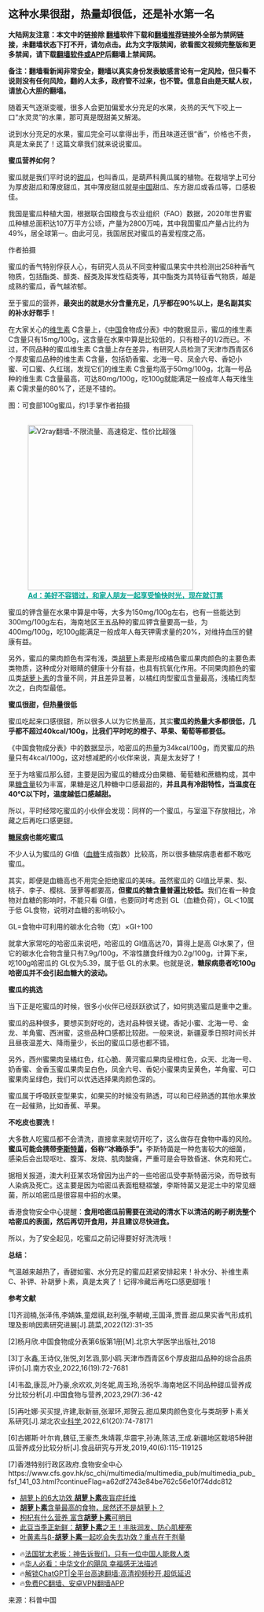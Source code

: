  <!-- 面包屑导航 --> <h2>这种水果很甜，热量却很低，还是补水第一名</h2> <p class="notice"><b>大陆网友注意：本文中的链接除 <a href="https://github.com/bannedbook/fanqiang" >翻墙</a>软件下载和<a href="https://github.com/killgcd/justmysocks/blob/master/README.md">翻墙推荐</a>链接外全部为禁网链接，未翻墙状态下打不开，请勿点击。此为文字版禁闻，欲看图文视频完整版和更多禁闻，请下载<a href="https://github.com/bannedbook/fanqiang">翻墙软件或APP</a>后翻墙上禁闻网。</p><p>备注：翻墙看新闻非常安全，翻墙以真实身份发表敏感言论有一定风险，但只看不说则没有任何风险，翻的人太多，政府管不过来，也不管。信息自由是天赋人权，请放心大胆的翻墙。</b></p>  <div class="entry"> <p>随着天气逐渐变暖，很多人会更加偏爱水分充足的水果，炎热的天气下咬上一口“水灵灵”的水果，那可真是既甜美又解渴。</p> <p>说到水分充足的水果，蜜瓜完全可以拿得出手，而且味道还很“香”，价格也不贵，真是太亲民了！这篇文章我们就来说说蜜瓜。</p> <p><strong>蜜瓜营养如何？</strong></p> <p>蜜瓜就是我们平时说的<a href="https://www.bannedbook.org/bnews/tag/%E7%94%9C%E7%93%9C/" class="st_tag internal_tag" rel="tag" title="标签 甜瓜 下的日志">甜瓜</a>，也叫香瓜，是葫芦科黄瓜属的植物。在栽培学上可分为厚皮甜瓜和薄皮甜瓜，其中薄皮甜瓜就是<span class='wp_keywordlink_affiliate'><a href="https://www.bannedbook.org/" title="中国" target="_blank">中国</a></span>甜瓜、东方甜瓜或香瓜等，口感极佳。</p> <p>我国是蜜瓜种植大国，根据联合国粮食与农业组织（FAO）数据，2020年世界蜜瓜种植总面积达107万平方公顷，产量为2800万吨，其中我国蜜瓜产量占比约为49%，居全球第一。由此可见，我国居民对蜜瓜的喜爱程度之高。</p> <p>作者拍摄</p> <p>蜜瓜的香气特别俘获人心，有研究人员从不同变种蜜瓜果实中共检测出258种香气物质，包括酯类、醇类、醛类及挥发性萜类等，其中酯类为其特征香气物质，越是成熟的蜜瓜，香气越浓郁。</p> <p>至于蜜瓜的营养，<strong>最突出的就是水分含量充足，几乎都在90%以上，是名副其实的补水好帮手！</strong></p> <p>在大家关心的<a href="https://www.bannedbook.org/bnews/tag/%E7%BB%B4%E7%94%9F%E7%B4%A0/" class="st_tag internal_tag" rel="tag" title="标签 维生素 下的日志">维生素</a> C含量上，《<a href="https://www.bannedbook.org/bnews/tag/%E4%B8%AD%E5%9B%BD/" class="st_tag internal_tag" rel="tag" title="标签 中国 下的日志">中国</a>食物成分表》中的数据显示，蜜瓜的维生素 C含量只有15mg/100g，这含量在水果中算是比较低的，只有橙子的1/2而已。不过，不同品种的蜜瓜维生素 C含量上存在差异，有研究人员检测了天津市西青区6个厚皮蜜瓜品种的维生素 C含量，包括奶香蜜、北海一号、凤金六号、香妃小蜜、可口蜜、久红瑞，发现它们的维生素 C含量均高于50mg/100g，北海一号品种的维生素 C含量最高，可达80mg/100g，吃100g就能满足一般成年人每天维生素 C需求量的80%了，还是不错的。</p> <p>图：可食部100g蜜瓜，约1手掌作者拍摄</p><figure id="shenyun-figure"> <br/><a href="https://github.com/bannedbook/fanqiang/wiki/V2ray%E6%9C%BA%E5%9C%BA"><img src="https://raw.githubusercontent.com/bannedbook/fanqiang/master/v2ss/images/v2free.jpg" width="336" alt="V2ray翻墙-不限流量、高速稳定、性价比超强"></a><br/> <figcaption><strong style="cursor:pointer;text-decoration:underline;color:#00a191" onclick="window.open('https://zh-cn.shenyun.com/tickets?utm_source=bannedbook.org')">Ad：美好不容错过，和家人朋友一起享受愉快时光，现在就订票</strong></figcaption> </figure> <p>蜜瓜的钾含量在水果中算是中等，大多为150mg/100g左右，也有一些能达到300mg/100g左右，海南地区王五品种的蜜瓜钾含量要高一些，为400mg/100g，吃100g能满足一般成年人每天钾需求量的20%，对维持血压的健康有益。</p> <p>另外，蜜瓜的果肉颜色有深有浅，类<a href="https://www.bannedbook.org/bnews/tag/%e8%83%a1%e8%90%9d%e5%8d%9c/" class="st_tag internal_tag" rel="tag" title="标签 胡萝卜 下的日志">胡萝卜</a>素是形成橘色蜜瓜果肉颜色的主要色素类物质，这种成分对眼睛的健康十分有益，也具有抗氧化作用。不同果肉颜色的蜜瓜类<a href="https://www.bannedbook.org/bnews/tag/%E8%83%A1%E8%90%9D%E5%8D%9C%E7%B4%A0/" class="st_tag internal_tag" rel="tag" title="标签 胡萝卜素 下的日志">胡萝卜素</a>的含量不同，并且差异显著，以橘红肉型蜜瓜含量最高，浅橘红肉型次之，白肉型最低。</p> <p><strong>蜜瓜很甜，但热量很低</strong></p> <p>蜜瓜吃起来口感很甜，所以很多人以为它热量高，其实<strong>蜜瓜的热量大多都很低，几乎都不超过40kcal/100g，比我们平时吃的橙子、苹果、葡萄等都要低。</strong></p> <p>《中国食物成分表》中的数据显示，哈密瓜的热量为34kcal/100g，而灵蜜瓜的热量只有4kcal/100g，这对想减肥的小伙伴来说，真是太友好了！</p> <p>至于为啥蜜瓜那么甜，主要是因为蜜瓜的糖成分由果糖、葡萄糖和蔗糖构成，其中果<a href="https://www.bannedbook.org/bnews/tag/%E7%B3%96%E5%90%AB%E9%87%8F/" class="st_tag internal_tag" rel="tag" title="标签 糖含量 下的日志">糖含量</a>较为丰富，果糖是这几种糖中口感最甜的，<strong>并且具有冷甜特性，当温度在40℃以下时，温度越低口感越甜。</strong></p> <p>所以，平时经常吃蜜瓜的小伙伴会发现：同样的一个蜜瓜，与室温下存放相比，冷藏之后再吃口感更甜。</p> <p><strong><a href="https://www.bannedbook.org/bnews/tag/%e7%b3%96%e5%b0%bf%e7%97%85/" class="st_tag internal_tag" rel="tag" title="标签 糖尿病 下的日志">糖尿病</a>也能吃蜜瓜</strong></p> <p>不少人认为蜜瓜的 GI值（<a href="https://www.bannedbook.org/bnews/tag/%e8%a1%80%e7%b3%96/" class="st_tag internal_tag" rel="tag" title="标签 血糖 下的日志">血糖</a>生成指数）比较高，所以很多糖尿病患者都不敢吃蜜瓜。</p> <p>其实，即便是血糖高也不用完全拒绝蜜瓜的美味。虽然蜜瓜的 GI值比苹果、梨、桃子、李子、樱桃、菠萝等都要高，<strong>但蜜瓜的糖含量普遍比较低。</strong>我们在看一种食物对血糖的影响时，不能只看 GI值，也要同时考虑到 GL（血糖负荷），GL＜10属于低 GL食物，说明对血糖的影响较小。</p>  <p>GL=食物中可利用的碳水化合物（克）×GI÷100</p> <p>就拿大家常吃的哈密瓜来说吧，哈密瓜的 GI值高达70，算得上是高 GI水果了，但它的碳水化合物含量只有7.9g/100g，不溶性膳食纤维为0.2g/100g，计算下来，吃100g哈密瓜的 GL仅为5.39，属于低 GL的水果。也就是说，<strong>糖尿病患者吃100g哈密瓜并不会引起血糖大的波动。</strong></p> <p><strong>蜜瓜的挑选</strong></p> <p>当下正是吃蜜瓜的时候，很多小伙伴已经跃跃欲试了，如何挑选蜜瓜是重中之重。</p> <p>蜜瓜的品种很多，要想买到好吃的，选对品种很关键。香妃小蜜、北海一号、金龙、羊角蜜、西洲蜜，这些品种口感都比较甜。一般来说，新疆夏季日照时间长并且昼夜温差大、降雨量少，长出的蜜瓜口感也都不错。</p> <p>另外，西州蜜果肉呈橘红色，红心脆、黄河蜜瓜果肉呈橙红色，众天、北海一号、奶香蜜、金香玉蜜瓜果肉呈白色，凤金六号、香妃小蜜果肉呈黄色，羊角蜜、可口蜜果肉呈绿色，我们可以优选选择果肉颜色深的。</p> <p>蜜瓜属于呼吸跃变型果实，如果买的时候没有熟透，可以和已经熟透的其他水果放在一起催熟，比如香蕉、苹果。</p> <p><strong>不吃皮也要洗！</strong></p> <p>大多数人吃蜜瓜都不会清洗，直接拿来就切开吃了，这么做存在食物中毒的风险。<strong>蜜瓜可能会携带<a href="https://www.bannedbook.org/bnews/tag/%E6%9D%8E%E6%96%AF%E7%89%B9%E8%8F%8C/" class="st_tag internal_tag" rel="tag" title="标签 李斯特菌 下的日志">李斯特菌</a>，俗称“冰箱杀手”。</strong>李斯特菌是一种危害较大的细菌，感染后会出现呕吐、腹泻、发烧、肌肉酸痛，严重可是会导致昏迷、休克和死亡。</p> <p>据相关报道，澳大利亚某农场曾因为出产的一些哈密瓜受李斯特菌污染，而导致有人染病及死亡。这主要是因为哈密瓜表面粗糙褶皱，李斯特菌又是泥土中的常见细菌，所以哈密瓜是很容易中招的水果。</p>  <p>香港食物安全中心提醒：<strong>食用哈密瓜前需要在流动的清水下以清洁的刷子刷洗整个哈密瓜的表面，然后再切开食用，并且建议尽快进食。</strong></p> <p>所以，为了安全起见，吃蜜瓜之前记得要好好洗洗哦！</p> <p><strong>总结：</strong></p> <p>气温越来越热了，香甜如蜜、水分充足的蜜瓜赶紧安排起来！补水分、补维生素 C、补钾、补胡萝卜素，真是太爽了！记得冷藏后再吃口感更甜哦！</p> <p><strong>参考文献</strong></p> <p>[1]齐润楠,张泽伟,李婧姝,童煜祺,赵利强,李朝峻,王国泽,贾晋.甜瓜果实香气形成机理及影响因素研究进展[J].蔬菜,2022(12):31-35</p> <p>[2]杨月欣.中国食物成分表第6版第1册[M].北京大学医学出版社,2018</p> <p>[3]丁永鑫,王诗仪,张悦,刘艺涵,郭小鸥.天津市西青区6个厚皮甜瓜品种的综合品质评价[J].南方农业,2022,16(19):72-7681</p> <p>[4]韦盈,康蕊,叶乃豪,余欢欢,刘冬妮,周玉玲,汤祝华.海南地区不同品种甜瓜营养成分比较分析[J].中国食物与营养,2023,29(7):36-42</p> <p>[5]再吐娜·买买提,许建,耿新丽,张翠环,郑贺云.甜瓜果肉颜色变化与类胡萝卜素关系研究[J].湖北农业<span class='wp_keywordlink'><a href="https://www.bannedbook.org/forum11/topic309.html" title="禁片：“科学”的棍子" target="_blank">科学</a></span>,2022,61(20):74-78171</p>  <p>[6]古娜斯·叶尔肯,魏征,王豪杰,朱靖蓉,华震宇,孙涛,陈洁,王成.新疆地区栽培5种甜瓜营养成分比较分析[J].食品研究与开发,2019,40(6):115-119125</p> <p>[7]香港特别行政区政府.食物安全中心https://www.cfs.gov.hk/sc_chi/multimedia/multimedia_pub/multimedia_pub_fsf_141_03.html?continueFlag=a62df2743e84be762c56e10f74ddc812</p> <!--<div id="taboola-mid-1"></div>--><ul class='op-related-articles' title='相关阅读'> <li><a href='https://www.bannedbook.org/bnews/sohnews/20240422/2027745.html' target='_blank'>胡萝卜的6大功效 <b>胡萝卜素</b>夜盲症纤维</a></li> <li><a href='https://www.bannedbook.org/bnews/comments/20200705/1356043.html' target='_blank'><b>胡萝卜素</b>含量最高的食物，居然还不是胡萝卜？</a></li> <li><a href='https://www.bannedbook.org/bnews/health/20181029/1022934.html' target='_blank'>枸杞有什么营养 富含<b>胡萝卜素</b>可明目</a></li> <li><a href='https://www.bannedbook.org/bnews/cnnews/20180426/933826.html' target='_blank'>此豆当季正新鲜：<b>胡萝卜素</b>之王！丰肤润发、防心肌梗塞</a></li> <li><a href='https://www.bannedbook.org/bnews/health/20170707/788332.html' target='_blank'>叶黄素与β-<b>胡萝卜素</b>一起吃会失去功效？重点在于剂量</a></li> </ul> <ul class="texttj"> <li>🔥<a href="https://www.bannedbook.org/bnews/ssgc/20230219/1850782.html" target="_blank">法国犹太老板：神告诉我们，只有一位中国人能救人类</a></li> <li>🔥<a href="https://www.bannedbook.org/bnews/comments/20220220/1694796.html" target="_blank">华人必看：中华文化的飓风 幸福感无法描述</a></li> <li>🔥<a href="https://github.com/bannedbook/fanqiang/wiki/V2ray%E6%9C%BA%E5%9C%BA" target="_blank">解锁ChatGPT|全平台高速翻墙:高清视频秒开,超低延迟</a></li> <li>🔥<a href="https://github.com/bannedbook/fanqiang/wiki/%E7%A6%81%E9%97%BB%E7%BD%91%E5%AE%89%E5%8D%93%E7%BF%BB%E5%A2%99%E6%96%B0%E9%97%BBAPP" target="_blank">免费PC翻墙、安卓VPN翻墙APP</a></li> </ul><p class="src-info">来源：科普中国 </p><a name='sharetosocial'></a> <div style="margin-bottom:5px;padding-bottom:5px;clear:both"> <div id="archive-pix-1" class="banner-ads"> <!-- AuctionX Display platform tag START --> <div id="27602x728x90x621x_ADSLOT1" clicktrack="%%CLICK_URL_ESC%%"></div>  <!-- AuctionX Display platform tag END --> </div> <div id="archive-pix-2" class="banner-ads"> <!-- AuctionX Display platform tag START --> <div id="27556x300x250x621x_ADSLOT1" clicktrack="%%CLICK_URL_ESC%%" style="margin:0 auto;text-align:center"></div>  <!-- AuctionX Display platform tag END --> </div> </div>  <div id="archive-pix-1" class="banner-ads"> <!-- AuctionX Display platform tag START --> <div id="27603x728x90x621x_ADSLOT1" clicktrack="%%CLICK_URL_ESC%%"></div>  <!-- AuctionX Display platform tag END --> </div> </div><!--END ENTRY--> 